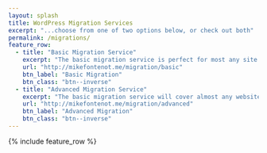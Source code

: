 ```yaml
---
layout: splash
title: WordPress Migration Services
excerpt: "...choose from one of two options below, or check out both"
permalink: /migrations/
feature_row:
  - title: "Basic Migration Service"
    excerpt: "The basic migration service is perfect for most any site to get you up and running quickly.  Check out the basic migration service page for more information and contact form."
    url: "http://mikefontenot.me/migration/basic"
    btn_label: "Basic Migration"
    btn_class: "btn--inverse"
  - title: "Advanced Migration Service"
    excerpt: "The basic migration service will cover almost any website, but maybe you want what the advanced migration service offers.  We invite you to take a look at the service page before making this investment."
    url: "http://mikefontenot.me/migration/advanced"
    btn_label: "Advanced Migration"
    btn_class: "btn--inverse"
---
```


{% include feature_row %}
